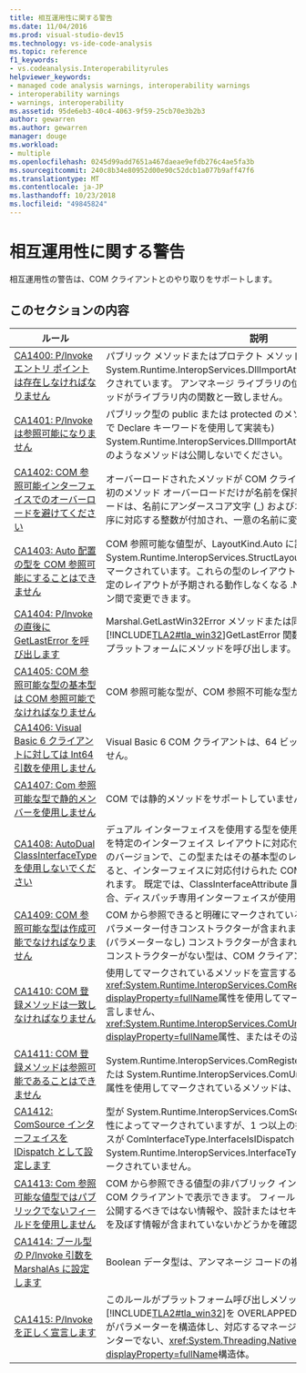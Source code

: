 ```yaml
---
title: 相互運用性に関する警告
ms.date: 11/04/2016
ms.prod: visual-studio-dev15
ms.technology: vs-ide-code-analysis
ms.topic: reference
f1_keywords:
- vs.codeanalysis.Interoperabilityrules
helpviewer_keywords:
- managed code analysis warnings, interoperability warnings
- interoperability warnings
- warnings, interoperability
ms.assetid: 95de6eb3-40c4-4063-9f59-25cb70e3b2b3
author: gewarren
ms.author: gewarren
manager: douge
ms.workload:
- multiple
ms.openlocfilehash: 0245d99add7651a467daeae9efdb276c4ae5fa3b
ms.sourcegitcommit: 240c8b34e80952d00e90c52dcb1a077b9aff47f6
ms.translationtype: MT
ms.contentlocale: ja-JP
ms.lasthandoff: 10/23/2018
ms.locfileid: "49845824"
---
```

# <a name="interoperability-warnings"></a>相互運用性に関する警告

相互運用性の警告は、COM クライアントとのやり取りをサポートします。

## <a name="in-this-section"></a>このセクションの内容

| ルール | 説明 |
| - | - |
| [CA1400: P/Invoke エントリ ポイントは存在しなければなりません](../code-quality/ca1400-p-invoke-entry-points-should-exist.md) | パブリック メソッドまたはプロテクト メソッドが System.Runtime.InteropServices.DllImportAttribute 属性を使用してマークされています。 アンマネージ ライブラリの位置を特定できないか、メソッドがライブラリ内の関数と一致しません。 |
| [CA1401: P/Invoke は参照可能になりません](../code-quality/ca1401-p-invokes-should-not-be-visible.md) | パブリック型の public または protected のメソッドには、(Visual Basic で Declare キーワードを使用して実装も) System.Runtime.InteropServices.DllImportAttribute 属性があります。 このようなメソッドは公開しないでください。 |
| [CA1402: COM 参照可能インターフェイスでのオーバーロードを避けてください](../code-quality/ca1402-avoid-overloads-in-com-visible-interfaces.md) | オーバーロードされたメソッドが COM クライアントに公開されると、最初のメソッド オーバーロードだけが名前を保持します。 後続のオーバーロードは、名前にアンダースコア文字 (_) およびオーバーロードの宣言の順序に対応する整数が付加され、一意の名前に変更されます。 |
| [CA1403: Auto 配置の型を COM 参照可能にすることはできません](../code-quality/ca1403-auto-layout-types-should-not-be-com-visible.md) | COM 参照可能な値型が、LayoutKind.Auto に設定された System.Runtime.InteropServices.StructLayoutAttribute 属性を使用してマークされています。これらの型のレイアウトは、COM クライアントが特定のレイアウトが予期される動作しなくなる .NET Framework のバージョン間で変更できます。 |
| [CA1404: P/Invoke の直後に GetLastError を呼び出します](../code-quality/ca1404-call-getlasterror-immediately-after-p-invoke.md) | Marshal.GetLastWin32Error メソッドまたは同等に呼び出し[!INCLUDE[TLA2#tla_win32](../code-quality/includes/tla2sharptla_win32_md.md)]GetLastError 関数が、直前の呼び出しでないプラットフォームにメソッドを呼び出します。 |
| [CA1405: COM 参照可能な型の基本型は COM 参照可能でなければなりません](../code-quality/ca1405-com-visible-type-base-types-should-be-com-visible.md) | COM 参照可能な型が、COM 参照不可能な型から派生しています。 |
| [CA1406: Visual Basic 6 クライアントに対しては Int64 引数を使用しません](../code-quality/ca1406-avoid-int64-arguments-for-visual-basic-6-clients.md) | Visual Basic 6 COM クライアントは、64 ビット整数値にアクセスできません。 |
| [CA1407: Com 参照可能な型で静的メンバーを使用しません](../code-quality/ca1407-avoid-static-members-in-com-visible-types.md) | COM では静的メソッドをサポートしていません。 |
| [CA1408: AutoDual ClassInterfaceType を使用しないでください](../code-quality/ca1408-do-not-use-autodual-classinterfacetype.md) | デュアル インターフェイスを使用する型を使用することで、クライアントを特定のインターフェイス レイアウトに対応付けることができます。 将来のバージョンで、この型またはその基本型のレイアウトに変更が加えられると、インターフェイスに対応付けられた COM クライアントが切り離されます。 既定では、ClassInterfaceAttribute 属性が指定されていない場合、ディスパッチ専用インターフェイスが使用されます。 |
| [CA1409: COM 参照可能な型は作成可能でなければなりません](../code-quality/ca1409-com-visible-types-should-be-creatable.md) | COM から参照できると明確にマークされている参照型に、パブリックのパラメーター付きコンストラクターが含まれますが、パブリックの既定 (パラメーターなし) コンストラクターが含まれません。 パブリックの既定コンストラクターがない型は、COM クライアントで作成できません。 |
| [CA1410: COM 登録メソッドは一致しなければなりません](../code-quality/ca1410-com-registration-methods-should-be-matched.md) | 使用してマークされているメソッドを宣言する型、<xref:System.Runtime.InteropServices.ComRegisterFunctionAttribute?displayProperty=fullName>属性を使用してマークされているメソッドを宣言しません、<xref:System.Runtime.InteropServices.ComUnregisterFunctionAttribute?displayProperty=fullName>属性、またはその逆です。 |
| [CA1411: COM 登録メソッドは参照可能であることはできません](../code-quality/ca1411-com-registration-methods-should-not-be-visible.md) | System.Runtime.InteropServices.ComRegisterFunctionAttribute 属性または System.Runtime.InteropServices.ComUnregisterFunctionAttribute 属性を使用してマークされているメソッドは、外部で表示されます。 |
| [CA1412: ComSource インターフェイスを IDispatch として設定します](../code-quality/ca1412-mark-comsource-interfaces-as-idispatch.md) | 型が System.Runtime.InteropServices.ComSourceInterfacesAttribute 属性によってマークされていますが、1 つ以上の指定されたインターフェイスが ComInterfaceType.InterfaceIsIDispatch に設定された System.Runtime.InteropServices.InterfaceTypeAttribute 属性によってマークされていません。 |
| [CA1413: Com 参照可能な値型ではパブリックでないフィールドを使用しません](../code-quality/ca1413-avoid-non-public-fields-in-com-visible-value-types.md) | COM から参照できる値型の非パブリック インスタンス フィールドは、COM クライアントで表示できます。 フィールドの内容をレビューして、公開するべきではない情報や、設計またはセキュリティに意図しない影響を及ぼす情報が含まれていないかどうかを確認してください。 |
| [CA1414: ブール型の P/Invoke 引数を MarshalAs に設定します](../code-quality/ca1414-mark-boolean-p-invoke-arguments-with-marshalas.md) | Boolean データ型は、アンマネージ コードの複数の表現を持っています。 |
| [CA1415: P/Invoke を正しく宣言します](../code-quality/ca1415-declare-p-invokes-correctly.md) | このルールがプラットフォーム呼び出しメソッド宣言を対象に検索[!INCLUDE[TLA2#tla_win32](../code-quality/includes/tla2sharptla_win32_md.md)]を OVERLAPPED へのポインターを持つ関数がパラメーターを構造体し、対応するマネージ型のパラメーターへのポインターでない、<xref:System.Threading.NativeOverlapped?displayProperty=fullName>構造体。 |